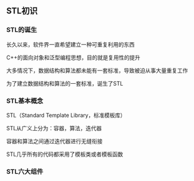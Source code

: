 ## STL初识

### STL的诞生

长久以来，软件界一直希望建立一种可重复利用的东西

C++的面向对象和泛型编程思想，目的就是复用性的提升

大多情况下，数据结构和算法都未能有一套标准，导致被迫从事大量重复工作

为了建立数据结构和算法的一套标准，诞生了STL

### STL基本概念

STL（Standard Template Library，标准模板库）

STL从广义上分为：容器，算法，迭代器

容器和算法之间通过迭代器进行无缝衔接

STL几乎所有的代码都采用了模板类或者模板函数

### STL六大组件



